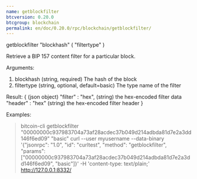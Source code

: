 ```yaml
---
name: getblockfilter
btcversion: 0.20.0
btcgroup: blockchain
permalink: en/doc/0.20.0/rpc/blockchain/getblockfilter/
---
```


getblockfilter "blockhash" ( "filtertype" )

Retrieve a BIP 157 content filter for a particular block.

Arguments:
1. blockhash     (string, required) The hash of the block
2. filtertype    (string, optional, default=basic) The type name of the filter

Result:
{                      (json object)
  "filter" : "hex",    (string) the hex-encoded filter data
  "header" : "hex"     (string) the hex-encoded filter header
}

Examples:
> bitcoin-cli getblockfilter "00000000c937983704a73af28acdec37b049d214adbda81d7e2a3dd146f6ed09" "basic"
> curl --user myusername --data-binary '{"jsonrpc": "1.0", "id": "curltest", "method": "getblockfilter", "params": ["00000000c937983704a73af28acdec37b049d214adbda81d7e2a3dd146f6ed09", "basic"]}' -H 'content-type: text/plain;' http://127.0.0.1:8332/



